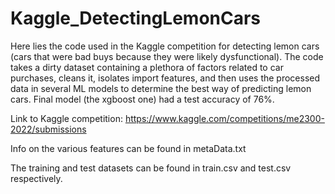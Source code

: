 # Kaggle_DetectingLemonCars
Here lies the code used in the Kaggle competition for detecting lemon cars (cars that were bad buys because they were likely dysfunctional). 
The code takes a dirty dataset containing a plethora of factors related to car purchases, cleans it, isolates import features, and then uses the
processed data in several ML models to determine the best way of predicting lemon cars. Final model (the xgboost one) had a test accuracy of 76%.

Link to Kaggle competition: https://www.kaggle.com/competitions/me2300-2022/submissions

Info on the various features can be found in metaData.txt

The training and test datasets can be found in train.csv and test.csv respectively.
